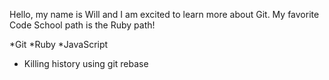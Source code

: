 Hello, my name is Will and I am excited to learn more about Git. My
favorite Code School path is the Ruby path!

*Git
*Ruby
*JavaScript
* Killing history using git rebase 
